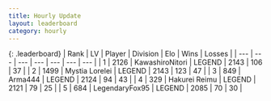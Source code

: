 ```yaml
---
title: Hourly Update
layout: leaderboard
category: hourly
---
```


{: .leaderboard}
| Rank | LV | Player | Division | Elo | Wins | Losses |
| --- | --- | --- | --- | --- | --- | --- |
| <span data-change="0">1</span> | 2126 | <span title="ID: 164871">KawashiroNitori</span> | LEGEND | <span data-change="0">2143</span> | <span data-change="0">106</span> | <span data-change="0">37</span> |
| <span data-change="0">2</span> | 1499 | <span title="ID: 315148">Mystia Lorelei</span> | LEGEND | <span data-change="0">2143</span> | <span data-change="0">123</span> | <span data-change="0">47</span> |
| <span data-change="0">3</span> | 849 | <span title="ID: 1034">Arma444</span> | LEGEND | <span data-change="0">2124</span> | <span data-change="0">94</span> | <span data-change="0">43</span> |
| <span data-change="0">4</span> | 329 | <span title="ID: 106555">Hakurei Reimu</span> | LEGEND | <span data-change="0">2121</span> | <span data-change="0">79</span> | <span data-change="0">25</span> |
| <span data-change="1">5</span> | 684 | <span title="ID: 52273">LegendaryFox95</span> | LEGEND | <span data-change="11">2085</span> | <span data-change="2">70</span> | <span data-change="0">30</span> |